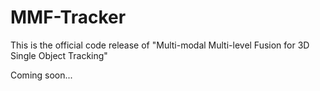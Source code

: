 # MMF-Tracker

This is the official code release of "Multi-modal Multi-level Fusion for 3D Single Object Tracking"

Coming soon...
